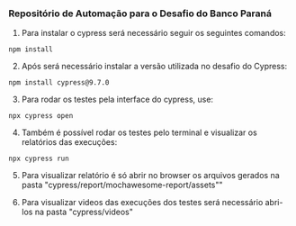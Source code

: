 ### Repositório de Automação para o Desafio do Banco Paraná

1. Para instalar o cypress será necessário seguir os seguintes comandos:

``` npm install ```

2. Após será necessário instalar a versão utilizada no desafio do Cypress:

``` npm install cypress@9.7.0 ```

3. Para rodar os testes pela interface do cypress, use:

``` npx cypress open ```

4. Também é possível rodar os testes pelo terminal e visualizar os relatórios das execuções:

``` npx cypress run ```

5. Para visualizar relatório é só abrir no browser os arquivos gerados na pasta "cypress/report/mochawesome-report/assets""

6. Para visualizar videos das execuções dos testes será necessário abri-los na pasta "cypress/videos"
